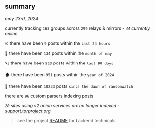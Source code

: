 
## summary
_may 23rd, 2024_

currently tracking `163` groups across `299` relays & mirrors - _`44` currently online_

⏲ there have been `9` posts within the `last 24 hours`

🦈 there have been `134` posts within the `month of may`

🪐 there have been `523` posts within the `last 90 days`

🏚 there have been `951` posts within the `year of 2024`

🦕 there have been `10233` posts `since the dawn of ransomwatch`

there are `96` custom parsers indexing posts

_`20` sites using v2 onion services are no longer indexed - [support.torproject.org](https://support.torproject.org/onionservices/v2-deprecation/)_

> see the project [README](https://github.com/joshhighet/ransomwatch#ransomwatch--) for backend technicals

